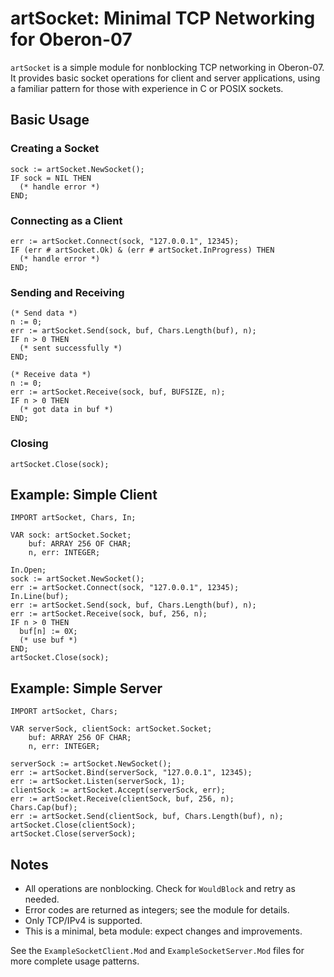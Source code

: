 # artSocket: Minimal TCP Networking for Oberon-07

`artSocket` is a simple module for nonblocking TCP networking in Oberon-07. It provides basic socket operations for client and server applications, using a familiar pattern for those with experience in C or POSIX sockets.

## Basic Usage

### Creating a Socket

```oberon
sock := artSocket.NewSocket();
IF sock = NIL THEN
  (* handle error *)
END;
```

### Connecting as a Client

```oberon
err := artSocket.Connect(sock, "127.0.0.1", 12345);
IF (err # artSocket.Ok) & (err # artSocket.InProgress) THEN
  (* handle error *)
END;
```

### Sending and Receiving

```oberon
(* Send data *)
n := 0;
err := artSocket.Send(sock, buf, Chars.Length(buf), n);
IF n > 0 THEN
  (* sent successfully *)
END;

(* Receive data *)
n := 0;
err := artSocket.Receive(sock, buf, BUFSIZE, n);
IF n > 0 THEN
  (* got data in buf *)
END;
```

### Closing

```oberon
artSocket.Close(sock);
```

## Example: Simple Client

```oberon
IMPORT artSocket, Chars, In;

VAR sock: artSocket.Socket;
    buf: ARRAY 256 OF CHAR;
    n, err: INTEGER;

In.Open;
sock := artSocket.NewSocket();
err := artSocket.Connect(sock, "127.0.0.1", 12345);
In.Line(buf);
err := artSocket.Send(sock, buf, Chars.Length(buf), n);
err := artSocket.Receive(sock, buf, 256, n);
IF n > 0 THEN
  buf[n] := 0X;
  (* use buf *)
END;
artSocket.Close(sock);
```

## Example: Simple Server

```oberon
IMPORT artSocket, Chars;

VAR serverSock, clientSock: artSocket.Socket;
    buf: ARRAY 256 OF CHAR;
    n, err: INTEGER;

serverSock := artSocket.NewSocket();
err := artSocket.Bind(serverSock, "127.0.0.1", 12345);
err := artSocket.Listen(serverSock, 1);
clientSock := artSocket.Accept(serverSock, err);
err := artSocket.Receive(clientSock, buf, 256, n);
Chars.Cap(buf);
err := artSocket.Send(clientSock, buf, Chars.Length(buf), n);
artSocket.Close(clientSock);
artSocket.Close(serverSock);
```

## Notes
- All operations are nonblocking. Check for `WouldBlock` and retry as needed.
- Error codes are returned as integers; see the module for details.
- Only TCP/IPv4 is supported.
- This is a minimal, beta module: expect changes and improvements.

See the `ExampleSocketClient.Mod` and `ExampleSocketServer.Mod` files for more complete usage patterns.
